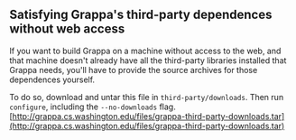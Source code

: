 
Satisfying Grappa's third-party dependences without web access
--------------------------------------------------------------

If you want to build Grappa on a machine without access to the web, and that machine doesn't already have all the third-party libraries installed that Grappa needs, you'll have to provide the source archives for those dependences yourself. 

To do so, download and untar this file in ```third-party/downloads```. Then run ```configure```, including the ```--no-downloads``` flag.
[http://grappa.cs.washington.edu/files/grappa-third-party-downloads.tar](http://grappa.cs.washington.edu/files/grappa-third-party-downloads.tar)